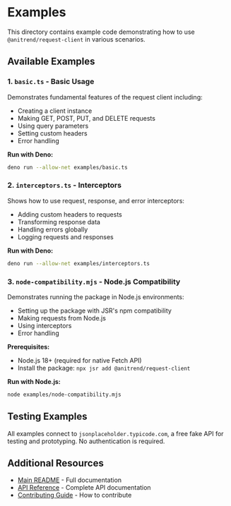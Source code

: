 # Examples

This directory contains example code demonstrating how to use `@anitrend/request-client` in various scenarios.

## Available Examples

### 1. `basic.ts` - Basic Usage

Demonstrates fundamental features of the request client including:
- Creating a client instance
- Making GET, POST, PUT, and DELETE requests
- Using query parameters
- Setting custom headers
- Error handling

**Run with Deno:**
```bash
deno run --allow-net examples/basic.ts
```

### 2. `interceptors.ts` - Interceptors

Shows how to use request, response, and error interceptors:
- Adding custom headers to requests
- Transforming response data
- Handling errors globally
- Logging requests and responses

**Run with Deno:**
```bash
deno run --allow-net examples/interceptors.ts
```

### 3. `node-compatibility.mjs` - Node.js Compatibility

Demonstrates running the package in Node.js environments:
- Setting up the package with JSR's npm compatibility
- Making requests from Node.js
- Using interceptors
- Error handling

**Prerequisites:**
- Node.js 18+ (required for native Fetch API)
- Install the package: `npx jsr add @anitrend/request-client`

**Run with Node.js:**
```bash
node examples/node-compatibility.mjs
```

## Testing Examples

All examples connect to `jsonplaceholder.typicode.com`, a free fake API for testing and prototyping. No authentication is required.

## Additional Resources

- [Main README](../README.md) - Full documentation
- [API Reference](../README.md#api-reference) - Complete API documentation
- [Contributing Guide](../CONTRIBUTING.md) - How to contribute
